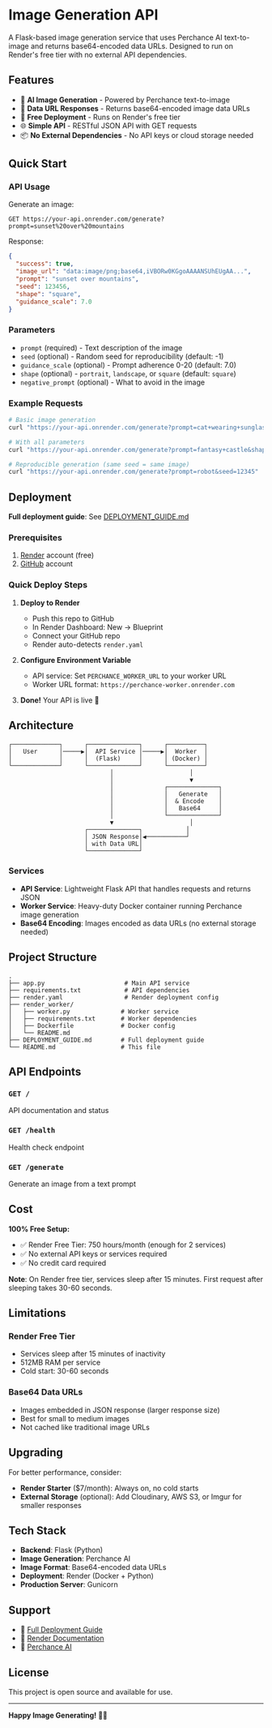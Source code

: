 # Image Generation API

A Flask-based image generation service that uses Perchance AI text-to-image and returns base64-encoded data URLs. Designed to run on Render's free tier with no external API dependencies.

## Features

- 🎨 **AI Image Generation** - Powered by Perchance text-to-image
- 🔗 **Data URL Responses** - Returns base64-encoded image data URLs
- 🚀 **Free Deployment** - Runs on Render's free tier
- 🌐 **Simple API** - RESTful JSON API with GET requests
- 📦 **No External Dependencies** - No API keys or cloud storage needed

## Quick Start

### API Usage

Generate an image:
```
GET https://your-api.onrender.com/generate?prompt=sunset%20over%20mountains
```

Response:
```json
{
  "success": true,
  "image_url": "data:image/png;base64,iVBORw0KGgoAAAANSUhEUgAA...",
  "prompt": "sunset over mountains",
  "seed": 123456,
  "shape": "square",
  "guidance_scale": 7.0
}
```

### Parameters

- `prompt` (required) - Text description of the image
- `seed` (optional) - Random seed for reproducibility (default: -1)
- `guidance_scale` (optional) - Prompt adherence 0-20 (default: 7.0)
- `shape` (optional) - `portrait`, `landscape`, or `square` (default: `square`)
- `negative_prompt` (optional) - What to avoid in the image

### Example Requests

```bash
# Basic image generation
curl "https://your-api.onrender.com/generate?prompt=cat+wearing+sunglasses"

# With all parameters
curl "https://your-api.onrender.com/generate?prompt=fantasy+castle&shape=landscape&guidance_scale=8&negative_prompt=blurry"

# Reproducible generation (same seed = same image)
curl "https://your-api.onrender.com/generate?prompt=robot&seed=12345"
```

## Deployment

**Full deployment guide**: See [DEPLOYMENT_GUIDE.md](DEPLOYMENT_GUIDE.md)

### Prerequisites

1. [Render](https://render.com) account (free)
2. [GitHub](https://github.com) account

### Quick Deploy Steps

1. **Deploy to Render**
   - Push this repo to GitHub
   - In Render Dashboard: New → Blueprint
   - Connect your GitHub repo
   - Render auto-detects `render.yaml`

2. **Configure Environment Variable**
   - API service: Set `PERCHANCE_WORKER_URL` to your worker URL
   - Worker URL format: `https://perchance-worker.onrender.com`

3. **Done!** Your API is live 🎉

## Architecture

```
┌─────────────┐      ┌──────────────┐      ┌──────────┐
│   User      │─────▶│  API Service │─────▶│  Worker  │
│             │      │  (Flask)     │      │ (Docker) │
└─────────────┘      └──────────────┘      └──────────┘
                            │                     │
                            │                     ▼
                            │              ┌──────────────┐
                            │              │   Generate   │
                            │              │  & Encode    │
                            │              │   Base64     │
                            │              └──────────────┘
                            ▼                     │
                     ┌──────────────┐            │
                     │ JSON Response│◀───────────┘
                     │ with Data URL│
                     └──────────────┘
```

### Services

- **API Service**: Lightweight Flask API that handles requests and returns JSON
- **Worker Service**: Heavy-duty Docker container running Perchance image generation
- **Base64 Encoding**: Images encoded as data URLs (no external storage needed)

## Project Structure

```
.
├── app.py                      # Main API service
├── requirements.txt            # API dependencies
├── render.yaml                 # Render deployment config
├── render_worker/
│   ├── worker.py              # Worker service
│   ├── requirements.txt       # Worker dependencies
│   ├── Dockerfile             # Docker config
│   └── README.md
├── DEPLOYMENT_GUIDE.md        # Full deployment guide
└── README.md                  # This file
```

## API Endpoints

### `GET /`
API documentation and status

### `GET /health`
Health check endpoint

### `GET /generate`
Generate an image from a text prompt

## Cost

**100% Free Setup:**
- ✅ Render Free Tier: 750 hours/month (enough for 2 services)
- ✅ No external API keys or services required
- ✅ No credit card required

**Note**: On Render free tier, services sleep after 15 minutes. First request after sleeping takes 30-60 seconds.

## Limitations

### Render Free Tier
- Services sleep after 15 minutes of inactivity
- 512MB RAM per service
- Cold start: 30-60 seconds

### Base64 Data URLs
- Images embedded in JSON response (larger response size)
- Best for small to medium images
- Not cached like traditional image URLs

## Upgrading

For better performance, consider:
- **Render Starter** ($7/month): Always on, no cold starts
- **External Storage** (optional): Add Cloudinary, AWS S3, or Imgur for smaller responses

## Tech Stack

- **Backend**: Flask (Python)
- **Image Generation**: Perchance AI
- **Image Format**: Base64-encoded data URLs
- **Deployment**: Render (Docker + Python)
- **Production Server**: Gunicorn

## Support

- 📖 [Full Deployment Guide](DEPLOYMENT_GUIDE.md)
- 🔧 [Render Documentation](https://render.com/docs)
- 🎨 [Perchance AI](https://perchance.org/text-to-image-plugin)

## License

This project is open source and available for use.

---

**Happy Image Generating! 🎨✨**
